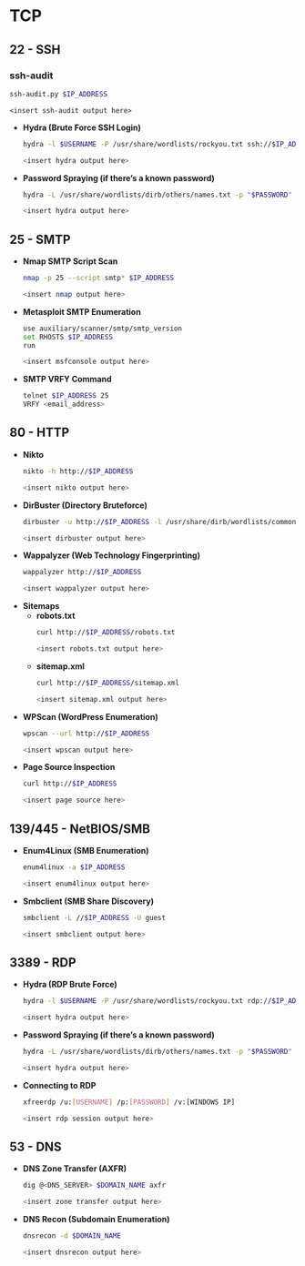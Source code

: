 # TCP

## 22 - SSH
### ssh-audit
```bash
ssh-audit.py $IP_ADDRESS
```
```
<insert ssh-audit output here>
```
- **Hydra (Brute Force SSH Login)**
    ```bash
    hydra -l $USERNAME -P /usr/share/wordlists/rockyou.txt ssh://$IP_ADDRESS:$PORT -t 4 -V
    ```
    ```bash
    <insert hydra output here>
    ```
- **Password Spraying (if there’s a known password)**
    ```bash
    hydra -L /usr/share/wordlists/dirb/others/names.txt -p "$PASSWORD" ssh://$IP_ADDRESS
    ```
    ```bash
    <insert hydra output here>
    ```

## 25 - SMTP
- **Nmap SMTP Script Scan**
    ```bash
    nmap -p 25 --script smtp* $IP_ADDRESS
    ```
    ```bash
    <insert nmap output here>
    ```
- **Metasploit SMTP Enumeration**
    ```bash
    use auxiliary/scanner/smtp/smtp_version
    set RHOSTS $IP_ADDRESS
    run
    ```
    ```bash
    <insert msfconsole output here>
    ```
- **SMTP VRFY Command**
    ```bash
    telnet $IP_ADDRESS 25
    VRFY <email_address>
    ```

## 80 - HTTP
- **Nikto**
    ```bash
    nikto -h http://$IP_ADDRESS
    ```
    ```bash
    <insert nikto output here>
    ```
- **DirBuster (Directory Bruteforce)**
    ```bash
    dirbuster -u http://$IP_ADDRESS -l /usr/share/dirb/wordlists/common.txt
    ```
    ```bash
    <insert dirbuster output here>
    ```
- **Wappalyzer (Web Technology Fingerprinting)**
    ```bash
    wappalyzer http://$IP_ADDRESS
    ```
    ```bash
    <insert wappalyzer output here>
    ```
- **Sitemaps**
    - **robots.txt**
        ```bash
        curl http://$IP_ADDRESS/robots.txt
        ```
        ```bash
        <insert robots.txt output here>
        ```
    - **sitemap.xml**
        ```bash
        curl http://$IP_ADDRESS/sitemap.xml
        ```
        ```bash
        <insert sitemap.xml output here>
        ```
- **WPScan (WordPress Enumeration)**
    ```bash
    wpscan --url http://$IP_ADDRESS
    ```
    ```bash
    <insert wpscan output here>
    ```
- **Page Source Inspection**
    ```bash
    curl http://$IP_ADDRESS
    ```
    ```bash
    <insert page source here>
    ```

## 139/445 - NetBIOS/SMB
- **Enum4Linux (SMB Enumeration)**
    ```bash
    enum4linux -a $IP_ADDRESS
    ```
    ```bash
    <insert enum4linux output here>
    ```
- **Smbclient (SMB Share Discovery)**
    ```bash
    smbclient -L //$IP_ADDRESS -U guest
    ```
    ```bash
    <insert smbclient output here>
    ```

## 3389 - RDP
- **Hydra (RDP Brute Force)**
    ```bash
    hydra -l $USERNAME -P /usr/share/wordlists/rockyou.txt rdp://$IP_ADDRESS:$PORT -t 4 -V
    ```
    ```bash
    <insert hydra output here>
    ```
- **Password Spraying (if there’s a known password)**
    ```bash
    hydra -L /usr/share/wordlists/dirb/others/names.txt -p "$PASSWORD" rdp://$IP_ADDRESS
    ```
    ```bash
    <insert hydra output here>
    ```
- **Connecting to RDP**
    ```bash
    xfreerdp /u:[USERNAME] /p:[PASSWORD] /v:[WINDOWS IP]
    ```
    ```bash
    <insert rdp session output here>
    ```

## 53 - DNS
- **DNS Zone Transfer (AXFR)**
    ```bash
    dig @<DNS_SERVER> $DOMAIN_NAME axfr
    ```
    ```bash
    <insert zone transfer output here>
    ```
- **DNS Recon (Subdomain Enumeration)**
    ```bash
    dnsrecon -d $DOMAIN_NAME
    ```
    ```bash
    <insert dnsrecon output here>
    ```
